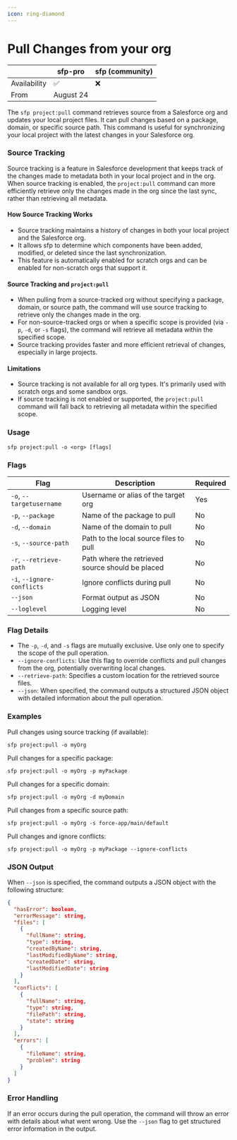 ```yaml
---
icon: ring-diamond
---
```


# Pull Changes from your org

|              | sfp-pro   | sfp (community) |
| ------------ | --------- | --------------- |
| Availability | ✅         | ❌               |
| From         | August 24 |                 |

The `sfp project:pull` command retrieves source from a Salesforce org and updates your local project files. It can pull changes based on a package, domain, or specific source path. This command is useful for synchronizing your local project with the latest changes in your Salesforce org.

### Source Tracking

Source tracking is a feature in Salesforce development that keeps track of the changes made to metadata both in your local project and in the org. When source tracking is enabled, the `project:pull` command can more efficiently retrieve only the changes made in the org since the last sync, rather than retrieving all metadata.

#### How Source Tracking Works

* Source tracking maintains a history of changes in both your local project and the Salesforce org.
* It allows sfp to determine which components have been added, modified, or deleted since the last synchronization.
* This feature is automatically enabled for scratch orgs and can be enabled for non-scratch orgs that support it.

#### Source Tracking and `project:pull`

* When pulling from a source-tracked org without specifying a package, domain, or source path, the command will use source tracking to retrieve only the changes made in the org.
* For non-source-tracked orgs or when a specific scope is provided (via `-p`, `-d`, or `-s` flags), the command will retrieve all metadata within the specified scope.
* Source tracking provides faster and more efficient retrieval of changes, especially in large projects.

#### Limitations

* Source tracking is not available for all org types. It's primarily used with scratch orgs and some sandbox orgs.
* If source tracking is not enabled or supported, the `project:pull` command will fall back to retrieving all metadata within the specified scope.

### Usage

```
sfp project:pull -o <org> [flags]
```

### Flags

| Flag                       | Description                                      | Required |
| -------------------------- | ------------------------------------------------ | -------- |
| `-o`, `--targetusername`   | Username or alias of the target org              | Yes      |
| `-p`, `--package`          | Name of the package to pull                      | No       |
| `-d`, `--domain`           | Name of the domain to pull                       | No       |
| `-s`, `--source-path`      | Path to the local source files to pull           | No       |
| `-r`, `--retrieve-path`    | Path where the retrieved source should be placed | No       |
| `-i`, `--ignore-conflicts` | Ignore conflicts during pull                     | No       |
| `--json`                   | Format output as JSON                            | No       |
| `--loglevel`               | Logging level                                    | No       |

### Flag Details

* The `-p`, `-d`, and `-s` flags are mutually exclusive. Use only one to specify the scope of the pull operation.
* `--ignore-conflicts`: Use this flag to override conflicts and pull changes from the org, potentially overwriting local changes.
* `--retrieve-path`: Specifies a custom location for the retrieved source files.
* `--json`: When specified, the command outputs a structured JSON object with detailed information about the pull operation.

### Examples

Pull changes using source tracking (if available):

```
sfp project:pull -o myOrg
```

Pull changes for a specific package:

```
sfp project:pull -o myOrg -p myPackage
```

Pull changes for a specific domain:

```
sfp project:pull -o myOrg -d myDomain
```

Pull changes from a specific source path:

```
sfp project:pull -o myOrg -s force-app/main/default
```

Pull changes and ignore conflicts:

```
sfp project:pull -o myOrg -p myPackage --ignore-conflicts
```

### JSON Output

When `--json` is specified, the command outputs a JSON object with the following structure:

```json
{
  "hasError": boolean,
  "errorMessage": string,
  "files": [
    {
      "fullName": string,
      "type": string,
      "createdByName": string,
      "lastModifiedByName": string,
      "createdDate": string,
      "lastModifiedDate": string
    }
  ],
  "conflicts": [
    {
      "fullName": string,
      "type": string,
      "filePath": string,
      "state": string
    }
  ],
  "errors": [
    {
      "fileName": string,
      "problem": string
    }
  ]
}
```

### Error Handling

If an error occurs during the pull operation, the command will throw an error with details about what went wrong. Use the `--json` flag to get structured error information in the output.

